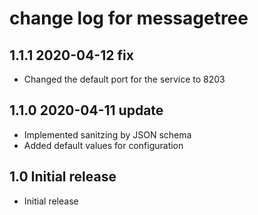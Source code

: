 # change log for messagetree

## 1.1.1 2020-04-12 fix

- Changed the default port for the service to 8203

## 1.1.0 2020-04-11 update

- Implemented sanitzing by JSON schema
- Added default values for configuration

## 1.0 Initial release

- Initial release
